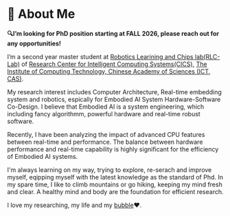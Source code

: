 # 👀 About Me

**🔍I’m looking for PhD position starting at FALL 2026, please reach out for any opportunities!**

I’m a second year master student at [Robotics Learining and Chips lab(RLC-Lab)](https://github.com/RLC-Lab) of [Research Center for Intelligent
Computing Systems(CICS)](https://ict.cas.cn/jssgk/zzjg/kyxt/znjsj/js/),  [The Institute of Computing Technology, Chinese Academy of Sciences (ICT, CAS)](http://www.ict.ac.cn/).

My research interest includes Computer Architecture, Real-time embedding system and robotics, espically for Embodied AI System Hardware-Software Co-Design. I believe that Embodied AI is a system engineering, which including fancy algorithmm, powerful hardware and real-time robust software. 

Recently, I have been analyzing the impact of advanced CPU features between real-time and performance. The balance between hardware performance and real-time capability is highly significant for the efficiency of Embodied AI systems.

I'm always learning on my way, trying to explore, re-serach and improve myself, eqipping myself with the latest knowledge as the standard of Phd. In my spare time, I like to climb mountains or go hiking, keeping my mind fresh and clear. A healthy mind and body are the foundation for efficient research.

I love my researching, my life and my [bubble](https://panpancui1230.github.io/)❤️.

